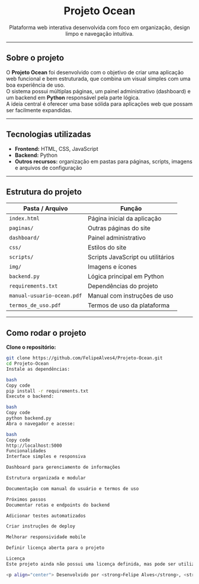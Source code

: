 <h1 align="center">Projeto Ocean</h1>

<p align="center">
  Plataforma web interativa desenvolvida com foco em organização, design limpo e navegação intuitiva.
</p>

---

## Sobre o projeto  
O **Projeto Ocean** foi desenvolvido com o objetivo de criar uma aplicação web funcional e bem estruturada, que combina um visual simples com uma boa experiência de uso.  
O sistema possui múltiplas páginas, um painel administrativo (dashboard) e um backend em **Python** responsável pela parte lógica.  
A ideia central é oferecer uma base sólida para aplicações web que possam ser facilmente expandidas.

---

## Tecnologias utilizadas  
- **Frontend:** HTML, CSS, JavaScript  
- **Backend:** Python  
- **Outros recursos:** organização em pastas para páginas, scripts, imagens e arquivos de configuração

---

## Estrutura do projeto  
| Pasta / Arquivo | Função |
|------------------|--------|
| `index.html` | Página inicial da aplicação |
| `paginas/` | Outras páginas do site |
| `dashboard/` | Painel administrativo |
| `css/` | Estilos do site |
| `scripts/` | Scripts JavaScript ou utilitários |
| `img/` | Imagens e ícones |
| `backend.py` | Lógica principal em Python |
| `requirements.txt` | Dependências do projeto |
| `manual-usuario-ocean.pdf` | Manual com instruções de uso |
| `termos_de_uso.pdf` | Termos de uso da plataforma |

---

## Como rodar o projeto  

**Clone o repositório:**
```bash
git clone https://github.com/FelipeAlves4/Projeto-Ocean.git
cd Projeto-Ocean
Instale as dependências:

bash
Copy code
pip install -r requirements.txt
Execute o backend:

bash
Copy code
python backend.py
Abra o navegador e acesse:

bash
Copy code
http://localhost:5000
Funcionalidades
Interface simples e responsiva

Dashboard para gerenciamento de informações

Estrutura organizada e modular

Documentação com manual do usuário e termos de uso

Próximos passos
Documentar rotas e endpoints do backend

Adicionar testes automatizados

Criar instruções de deploy

Melhorar responsividade mobile

Definir licença aberta para o projeto

Licença
Este projeto ainda não possui uma licença definida, mas pode ser utilizado como base para estudos e desenvolvimento.

<p align="center"> Desenvolvido por <strong>Felipe Alves</strong>, <strong>Giovani Magaton</strong>, <strong>João Gabriel</strong>, <strong>Felipe de Oliveira</strong> e <strong>Diego Gedra</strong> </p> ```
